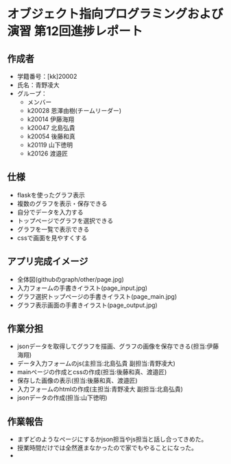 # オブジェクト指向プログラミングおよび演習 第12回進捗レポート  
  
## 作成者
- 学籍番号：[kk]20002
- 氏名：青野凌大
- グループ： 
    - メンバー
    - k20028 恩澤由樹(チームリーダー)
    - k20014 伊藤海翔
    - k20047 北島弘貴
    - k20054 後藤和真
    - k20119 山下徳明
    - k20126 渡邉匠  

## 仕様
- flaskを使ったグラフ表示
- 複数のグラフを表示・保存できる
- 自分でデータを入力する
- トップページでグラフを選択できる
- グラフを一覧で表示できる
- cssで画面を見やすくする

## アプリ完成イメージ
- 全体図(githubのgraph/other/page.jpg)
- 入力フォームの手書きイラスト(page_input.jpg)
- グラフ選択トップページの手書きイラスト(page_main.jpg)
- グラフ表示画面の手書きイラスト(page_output.jpg)

## 作業分担
- jsonデータを取得してグラフを描画、グラフの画像を保存できる(担当:伊藤海翔)
- データ入力フォームのjs(主担当:北島弘貴 副担当:青野凌大)
- mainページの作成とcssの作成(担当:後藤和真、渡邉匠)
- 保存した画像の表示(担当:後藤和真、渡邉匠)
- 入力フォームのhtmlの作成(主担当:青野凌大 副担当:北島弘貴)
- jsonデータの作成(担当:山下徳明)

## 作業報告
- まずどのようなページにするかjson担当やjs担当と話し合ってきめた。
- 授業時間だけでは全然進まなかったので家でもやることになった。
- 

